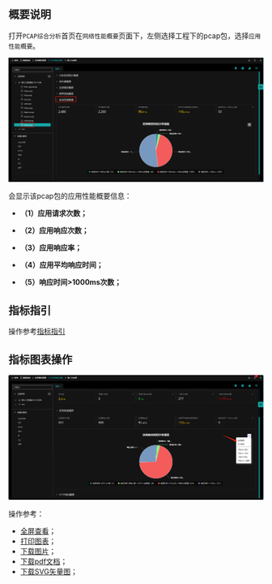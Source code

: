 ## 概要说明

打开`PCAP综合分析`首页在`网络性能概要`页面下，左侧选择工程下的pcap包，选择`应用性能概要`。

![](./img/app/01.png)

会显示该pcap包的应用性能概要信息：

- **（1）应用请求次数；**

- **（2）应用响应次数；**

- **（3）应用响应率；**

- **（4）应用平均响应时间；**

- **（5）响应时间>1000ms次数；**

  

## 指标指引

操作参考[指标指引](statInfo?id=指标指引)



## 指标图表操作
![](./img/app/02.png)

操作参考：
- [全屏查看](statInfo?id=全屏查看)；
- [打印图表](statInfo?id=打印图表)；
- [下载图片](statInfo?id=下载图片)；
- [下载pdf文档](statInfo?id=下载pdf文档)；
- [下载SVG矢量图](statInfo?id=下载SVG矢量图)；

